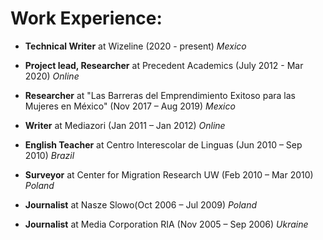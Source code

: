 # Work Experience:

- **Technical Writer** at Wizeline (2020 - present) _Mexico_
 - **Project lead, Researcher** at Precedent Academics 
    (July 2012 - Mar 2020) _Online_

- **Researcher** at "Las Barreras del Emprendimiento Exitoso para las Mujeres en México" (Nov 2017 – Aug 2019) _Mexico_

 - **Writer** at Mediazori  (Jan 2011 – Jan 2012) _Online_

- **English Teacher** at Centro Interescolar de Linguas (Jun 2010 – Sep 2010) _Brazil_

- **Surveyor** at Center for Migration Research UW (Feb 2010 – Mar 2010) _Poland_

- **Journalist** at Nasze Slowo(Oct 2006 – Jul 2009) _Poland_

- **Journalist** at Media Corporation RIA (Nov 2005 – Sep 2006) _Ukraine_